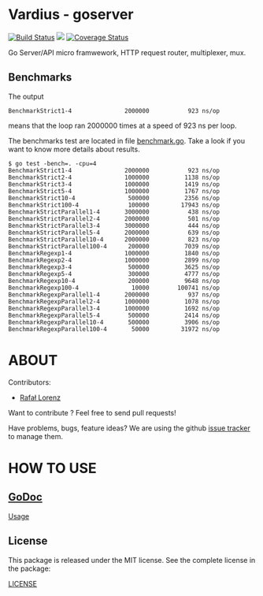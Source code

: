 Vardius - goserver
================
[![Build Status](https://travis-ci.org/vardius/goserver.svg?branch=master)](https://travis-ci.org/vardius/goserver) [![](https://godoc.org/github.com/vardius/goserver?status.svg)](http://godoc.org/github.com/vardius/goserver) [![Coverage Status](https://coveralls.io/repos/github/vardius/goserver/badge.svg?branch=master)](https://coveralls.io/github/vardius/goserver?branch=master)

Go Server/API micro framwework, HTTP request router, multiplexer, mux.

## Benchmarks
The output
```
BenchmarkStrict1-4             	 2000000	       923 ns/op
```
means that the loop ran 2000000 times at a speed of 923 ns per loop.

The benchmarks test are located in file [benchmark.go](benchmark.go).
Take a look if you want to know more details about results.
```
$ go test -bench=. -cpu=4
BenchmarkStrict1-4             	 2000000	       923 ns/op
BenchmarkStrict2-4             	 1000000	      1138 ns/op
BenchmarkStrict3-4             	 1000000	      1419 ns/op
BenchmarkStrict5-4             	 1000000	      1767 ns/op
BenchmarkStrict10-4            	  500000	      2356 ns/op
BenchmarkStrict100-4           	  100000	     17943 ns/op
BenchmarkStrictParallel1-4     	 3000000	       438 ns/op
BenchmarkStrictParallel2-4     	 2000000	       501 ns/op
BenchmarkStrictParallel3-4     	 3000000	       444 ns/op
BenchmarkStrictParallel5-4     	 2000000	       639 ns/op
BenchmarkStrictParallel10-4    	 2000000	       823 ns/op
BenchmarkStrictParallel100-4   	  200000	      7039 ns/op
BenchmarkRegexp1-4             	 1000000	      1840 ns/op
BenchmarkRegexp2-4             	 1000000	      2899 ns/op
BenchmarkRegexp3-4             	  500000	      3625 ns/op
BenchmarkRegexp5-4             	  300000	      4777 ns/op
BenchmarkRegexp10-4            	  200000	      9648 ns/op
BenchmarkRegexp100-4           	   10000	    100741 ns/op
BenchmarkRegexpParallel1-4     	 2000000	       937 ns/op
BenchmarkRegexpParallel2-4     	 1000000	      1078 ns/op
BenchmarkRegexpParallel3-4     	 1000000	      1692 ns/op
BenchmarkRegexpParallel5-4     	  500000	      2414 ns/op
BenchmarkRegexpParallel10-4    	  500000	      3906 ns/op
BenchmarkRegexpParallel100-4   	   50000	     31972 ns/op
```
ABOUT
==================================================
Contributors:

* [Rafał Lorenz](http://rafallorenz.com)

Want to contribute ? Feel free to send pull requests!

Have problems, bugs, feature ideas?
We are using the github [issue tracker](https://github.com/vardius/goserver/issues) to manage them.

HOW TO USE
==================================================

[GoDoc](http://godoc.org/github.com/vardius/goserver)
-------
[Usage](doc/usage.md)

License
-------

This package is released under the MIT license. See the complete license in the package:

[LICENSE](LICENSE.md)
